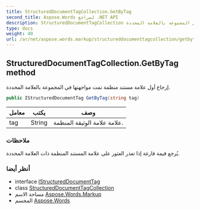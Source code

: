 ```yaml
---
title: StructuredDocumentTagCollection.GetByTag
second_title: Aspose.Words لمراجع .NET API
description: StructuredDocumentTagCollection طريقة. إرجاع أول علامة مستند منظمة تمت مواجهتها في المجموعة بالعلامة المحددة.
type: docs
weight: 40
url: /ar/net/aspose.words.markup/structureddocumenttagcollection/getbytag/
---
```

## StructuredDocumentTagCollection.GetByTag method

إرجاع أول علامة مستند منظمة تمت مواجهتها في المجموعة بالعلامة المحددة.

```csharp
public IStructuredDocumentTag GetByTag(string tag)
```

| معامل | يكتب | وصف |
| --- | --- | --- |
| tag | String | علامة علامة الوثيقة المنظمة. |

### ملاحظات

يُرجع قيمة فارغة إذا تعذر العثور على علامة المستند المنظمة ذات العلامة المحددة.

### أنظر أيضا

* interface [IStructuredDocumentTag](../../istructureddocumenttag/)
* class [StructuredDocumentTagCollection](../)
* مساحة الاسم [Aspose.Words.Markup](../../structureddocumenttagcollection/)
* المجسم [Aspose.Words](../../../)


